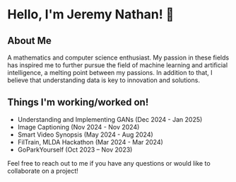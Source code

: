 # Hello, I'm Jeremy Nathan! 👋

## About Me
A mathematics and computer science enthusiast. My passion in these fields has inspired me to further pursue the field of machine learning and artificial intelligence, a melting point between my passions. In addition to that, I believe that understanding data is key to innovation and solutions.

## Things I'm working/worked on!
- Understanding and Implementing GANs (Dec 2024 - Jan 2025)
- Image Captioning (Nov 2024 - Nov 2024)
- Smart Video Synopsis (May 2024 - Aug 2024) 
- FilTrain, MLDA Hackathon (Mar 2024 - Mar 2024)
- GoParkYourself (Oct 2023 – Nov 2023)

Feel free to reach out to me if you have any questions or would like to collaborate on a project!
